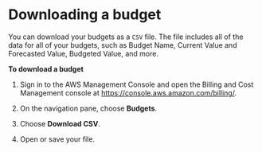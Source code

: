 # Downloading a budget<a name="budgets-export"></a>

 You can download your budgets as a `CSV` file\. The file includes all of the data for all of your budgets, such as Budget Name, Current Value and Forecasted Value, Budgeted Value, and more\.<a name="export-budget"></a>

**To download a budget**

1. Sign in to the AWS Management Console and open the Billing and Cost Management console at [https://console\.aws\.amazon\.com/billing/](https://console.aws.amazon.com/billing/)\.

1. On the navigation pane, choose **Budgets**\.

1. Choose **Download CSV**\.

1. Open or save your file\.